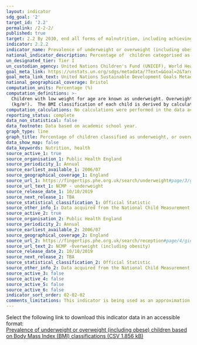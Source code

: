 ```yaml
---
layout: indicator
sdg_goal: '2'
target_id: '2.2'
permalink: /2-2-2/
published: true
target: 2.2 By 2030, end all forms of malnutrition, including achieving, by 2025, the internationally agreed targets on stunting and wasting in children under 5 years of age, and address the nutritional needs of adolescent girls, pregnant and lactating women and older persons
indicator: 2.2.2
indicator_name: Prevalence of underweight or overweight (including obese) children based on Body Mass Index (BMI) classifications
national_indicator_description: Percentage of  children categorised as underweight or overweight (including obese) based on Body Mass Index (BMI) classifications.
un_designated_tier: Tier I
un_custodian_agency: United Nations Children's Fund (UNICEF), World Health Organisation (WHO), World Bank (WB)
goal_meta_link: https://unstats.un.org/sdgs/metadata/?Text=&Goal=2&Target=2.2
goal_meta_link_text: United Nations Sustainable Development Goals Metadata (PDF 233 KB)
national_geographical_coverage: Bristol
computation_units: Percentage (%)
computation_definitions: >-
  Children with low weight for age are known as underweight. Overweight and obesity is when a person is too heavy for his or her height. Body mass index (BMI) is an index of weight-for-height. It is defined as a person’s weight in kilograms divided by the square of his/her height in meters
  (kg/m²).  The BMI classification of each child is derived by calculating the child's BMI centile. This calculation uses age and sex as well as height and weight to take into account different growth patterns in children at different ages.
computation_calculations: No calculations were performed in the data acquisition of this indicator as appropriate data was readily available in the final format specified by this indicator.
reporting_status: complete
data_non_statistical: false
data_footnote: Data based on academic school year. 
graph_type: line
graph_title: Percentage of children classified as underweight, or overweight (including or obese)
data_show_map: false
data_keywords: Nutrition, health
source_active_1: true
source_organisation_1: Public Health England
source_periodicity_1: Annual
source_earliest_available_1: 2006/07
source_geographical_coverage_1: England
source_url_1: https://fingertips.phe.org.uk/search/underweight#page/3/gid/1/pat/6/par/E12000009/ati/202/are/E06000023/iid/90316/age/200/sex/4
source_url_text_1: NCMP - underweight
source_release_date_1: 10/10/2019
source_next_release_1: TBA
source_statistical_classification_1: Official Statistic
source_other_info_1: Data acquired from the National Child Measurement Programme. 
source_active_2: true
source_organisation_2: Public Health England
source_periodicity_2: Annual
source_earliest_available_2: 2006/07
source_geographical_coverage_2: England
source_url_2: https://fingertips.phe.org.uk/search/reception#page/4/gid/1/pat/6/par/E12000009/ati/202/are/E06000023/iid/20601/age/200/sex/4
source_url_text_2: NCMP -Overweight (including obesity)
source_release_date_2: 10/10/2019
source_next_release_2: TBA
source_statistical_classification_2: Official Statistic
source_other_info_2: Data acquired from the National Child Measurement Programme. 
source_active_3: false
source_active_4: false
source_active_5: false
source_active_6: false
indicator_sort_order: 02-02-02
comments_limitations: This indicator is being used as an approximation of the UN SDG Indicator. Where possible, we will work to identify or develop UK data to meet the global indicator specification. This indicator has not been identified in collaboration with topic experts.
---
```

Select the following link to download this indicator data in an accessible format:<br>[Prevalence of underweight or overweight (including obese) children based on Body Mass Index (BMI) classifications (CSV 1.856 kB)](https://sdg-bristol.github.io/sdg-data-bristol/en/data/2-2-2.csv)